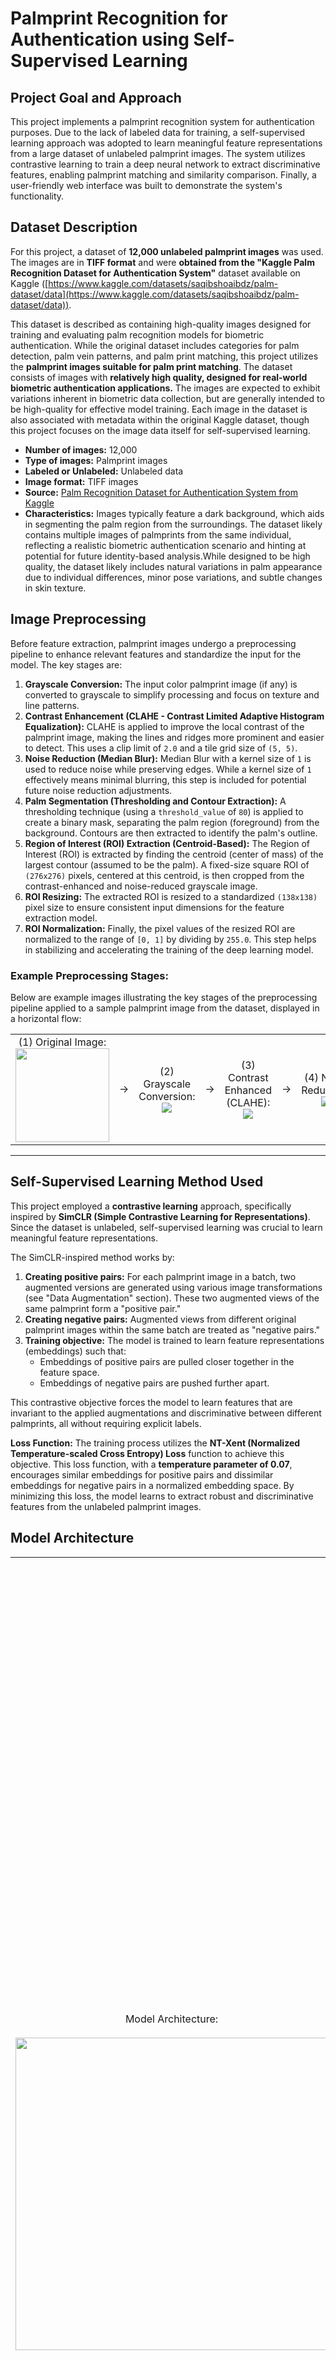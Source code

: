 # Palmprint Recognition for Authentication using Self-Supervised Learning

## Project Goal and Approach


This project implements a palmprint recognition system for authentication purposes. Due to the lack of labeled data for training, a self-supervised learning approach was adopted to learn meaningful feature representations from a large dataset of unlabeled palmprint images. The system utilizes contrastive learning to train a deep neural network to extract discriminative features, enabling palmprint matching and similarity comparison.  Finally, a user-friendly web interface was built to demonstrate the system's functionality.

## Dataset Description
For this project, a dataset of **12,000 unlabeled palmprint images** was used. The images are in **TIFF format** and were **obtained from the "Kaggle Palm Recognition Dataset for Authentication System"** dataset available on Kaggle ([https://www.kaggle.com/datasets/saqibshoaibdz/palm-dataset/data](https://www.kaggle.com/datasets/saqibshoaibdz/palm-dataset/data)).

This dataset is described as containing high-quality images designed for training and evaluating palm recognition models for biometric authentication.  While the original dataset includes categories for palm detection, palm vein patterns, and palm print matching, this project utilizes the **palmprint images suitable for palm print matching**. The dataset consists of images with **relatively high quality, designed for real-world biometric authentication applications.** The images are expected to exhibit variations inherent in biometric data collection, but are generally intended to be high-quality for effective model training. Each image in the dataset is also associated with metadata within the original Kaggle dataset, though this project focuses on the image data itself for self-supervised learning.

*   **Number of images:** 12,000
*   **Type of images:** Palmprint images
*   **Labeled or Unlabeled:** Unlabeled data
*   **Image format:** TIFF images
*   **Source:**  [Palm Recognition Dataset for Authentication System from Kaggle](https://www.kaggle.com/datasets/saqibshoaibdz/palm-dataset/data)
*   **Characteristics:** Images typically feature a dark background, which aids in segmenting the palm region from the surroundings. The dataset likely contains multiple images of palmprints from the same individual, reflecting a realistic biometric authentication scenario and hinting at potential for future identity-based analysis.While designed to be high quality, the dataset likely includes natural variations in palm appearance due to individual differences, minor pose variations, and subtle changes in skin texture.

## Image Preprocessing

Before feature extraction, palmprint images undergo a preprocessing pipeline to enhance relevant features and standardize the input for the model. The key stages are:

1.  **Grayscale Conversion:** The input color palmprint image (if any) is converted to grayscale to simplify processing and focus on texture and line patterns.
2.  **Contrast Enhancement (CLAHE - Contrast Limited Adaptive Histogram Equalization):**  CLAHE is applied to improve the local contrast of the palmprint image, making the lines and ridges more prominent and easier to detect. This uses a clip limit of `2.0` and a tile grid size of `(5, 5)`.
3.  **Noise Reduction (Median Blur):** Median Blur with a kernel size of `1` is used to reduce noise while preserving edges.  While a kernel size of `1` effectively means minimal blurring, this step is included for potential future noise reduction adjustments.
4.  **Palm Segmentation (Thresholding and Contour Extraction):**  A thresholding technique (using a `threshold_value` of `80`) is applied to create a binary mask, separating the palm region (foreground) from the background.  Contours are then extracted to identify the palm's outline.
5.  **Region of Interest (ROI) Extraction (Centroid-Based):**  The Region of Interest (ROI) is extracted by finding the centroid (center of mass) of the largest contour (assumed to be the palm). A fixed-size square ROI of `(276x276)` pixels, centered at this centroid, is then cropped from the contrast-enhanced and noise-reduced grayscale image.
6.  **ROI Resizing:** The extracted ROI is resized to a standardized `(138x138)` pixel size to ensure consistent input dimensions for the feature extraction model.
7.  **ROI Normalization:** Finally, the pixel values of the resized ROI are normalized to the range of `[0, 1]` by dividing by `255.0`. This step helps in stabilizing and accelerating the training of the deep learning model.

### **Example Preprocessing Stages:**

Below are example images illustrating the key stages of the preprocessing pipeline applied to a sample palmprint image from the dataset, displayed in a horizontal flow:

<table>
  <tr>
    <td align="center">
      (1) Original Image:<br>
      <img src="output/original_image.png" width="150"><br>
    </td>
    <td align="center"> → </td>  <!-- Arrow -->
    <td align="center">
      (2) Grayscale Conversion:<br>
      <img src="output/Grayscale%20Image_screenshot_27.01.2025.png"><br>
    </td>
    <td align="center"> → </td>  <!-- Arrow -->
    <td align="center">
      (3) Contrast Enhanced (CLAHE):<br>
      <img src="output/CLAHE%20Image_screenshot_27.01.2025.png"><br>
    </td>
    <td align="center"> → </td>  <!-- Arrow -->
    <td align="center">
      (4) Noise Reduction: <br>
      <img src="output/Blur%20Image_screenshot_27.01.2025.png"><br>
    </td>
    <td align="center"> → </td>  <!-- Arrow -->
    <td align="center">
      (5) Contour Extraction: <br>
      <img src="output/Contours_screenshot_27.01.2025.png"><br>
    </td>
    <td align="center"> → </td>  <!-- Arrow -->
    <td align="center">
      (6) (ROI) Extraction: <br>
      <img src="output/ROI_screenshot_27.01.2025.png"><br>
    </td>
    <td align="center"> → </td>  <!-- Arrow -->
    <td align="center">
      (7) ROI Resizing: <br>
      <img src="output/Resized%20ROI_screenshot_27.01.2025.png"><br>
    </td>
    <td align="center"> → </td>  <!-- Arrow -->
    <td align="center">
      (8) ROI Normalization: <br>
      <img src="output/Normalized%20ROI_screenshot_27.01.2025.png"><br>
    </td>
    <td align="center"> → </td>  <!-- Arrow -->
    <td align="center">
      (9) Final Preprocess Result: <br>
      <img src="output/Final%20Preprocess%20Image_screenshot_27.01.2025.png"><br>
    </td>
  </tr>
</table>


---
## Self-Supervised Learning Method Used

This project employed a **contrastive learning** approach, specifically inspired by **SimCLR (Simple Contrastive Learning for Representations)**.  Since the dataset is unlabeled, self-supervised learning was crucial to learn meaningful feature representations.

The SimCLR-inspired method works by:
1.  **Creating positive pairs:** For each palmprint image in a batch, two augmented versions are generated using various image transformations (see "Data Augmentation" section). These two augmented views of the same palmprint form a "positive pair."
2.  **Creating negative pairs:** Augmented views from different original palmprint images within the same batch are treated as "negative pairs."
3.  **Training objective:** The model is trained to learn feature representations (embeddings) such that:
    *   Embeddings of positive pairs are pulled closer together in the feature space.
    *   Embeddings of negative pairs are pushed further apart.

This contrastive objective forces the model to learn features that are invariant to the applied augmentations and discriminative between different palmprints, all without requiring explicit labels.

**Loss Function:** The training process utilizes the **NT-Xent (Normalized Temperature-scaled Cross Entropy) Loss** function to achieve this objective. This loss function, with a **temperature parameter of 0.07**, encourages similar embeddings for positive pairs and dissimilar embeddings for negative pairs in a normalized embedding space. By minimizing this loss, the model learns to extract robust and discriminative features from the unlabeled palmprint images.

## Model Architecture

<table>
  <tr>
    <td>
      <p align="center">
Model Architecture: <br/><br/>
        <a href="output/model/7.%20palmprint_encoder.onnx.svg">
          <img src="output/model/7.%20palmprint_encoder.onnx.svg" height="500">
        </a>
</p>
    </td>
    <td>
      <p>
The feature extraction model is based on a <strong>ResNet-18</strong> Convolutional Neural Network (CNN) architecture.  The <strong>encoder</strong> part of the model utilizes a <strong>ResNet-18 backbone</strong>, initialized with weights <strong>pre-trained on ImageNet</strong>.  The original classification head of the pre-trained ResNet-18 was removed, and a <strong>2-layer Multilayer Perceptron (MLP) projection head</strong> was added on top of the encoder's output features.
        <br><br>
Specifically, the projection head consists of two linear layers with a ReLU activation function in between. This projection head further processes the features extracted by the ResNet-18 encoder before outputting the final <strong>256-dimensional feature embeddings</strong>.
        <br><br>
This architecture was chosen to leverage the powerful feature extraction capabilities of the ResNet-18 architecture, which is pre-trained on a large image dataset (ImageNet). The projection head is used to learn effective representations suitable for the contrastive learning task, mapping the ResNet-18 features into a lower-dimensional embedding space optimized for similarity comparisons. The model is trained to output <strong>256-dimensional feature embeddings</strong> for each input palmprint image.
      </p>
    </td>
  </tr>
</table>


## Training Process

The self-supervised model was trained using PyTorch. The training process involved:

*   **Framework:** PyTorch
*   **Optimizer:** Adam optimizer with a learning rate of `1e-4` (0.0001)
*   **Loss Function:** NT-Xent (Normalized Temperature-scaled Cross Entropy) Loss with a temperature of `0.07`
*   **Training Epochs:** 100 epochs
*   **Batch Size:** 64
*   **Data Augmentations:** During training, the following data augmentations were applied to generate positive pairs:
    *   `RandomResizedCrop`
    *   `RandomRotation` (small angles)
    *   `ColorJitter` (grayscale - brightness and contrast adjustments)
    *   `GaussianBlur`
*   **Training Procedure:** The training loss was monitored, and the model weights were updated using backpropagation with the Adam optimizer to minimize the NT-Xent loss. The model learned to create embeddings where augmented views of the same palmprint are close together, and views of different palmprints are far apart in the embedding space.

## UI Functionality

*   **Framework used:** Streamlit
*   **Key features:** Image upload, display of uploaded image, display of top matching palmprints from database, similarity scores, indication of match/no match.

A simple and interactive web user interface was developed using **Streamlit** to demonstrate the palmprint recognition system. The UI provides the following functionalities:

*   **Image Upload:** Users can upload a palmprint image file (JPG, JPEG, PNG, TIFF).
*   **Uploaded Image Display:** The uploaded palmprint image is displayed on the UI.
*   **Matching Results Display:**  Upon uploading an image, the system compares it against a database of 11996 images pre-extracted palmprint features.
*   **Top Matching Palmprints:** The UI displays the top matches of 5 most similar palmprint images from the database, along with their cosine similarity scores.
*   **Match Indication:** The UI indicates whether a "match" is found based on a predefined similarity threshold value of 80%.

The UI allows users to easily test the palmprint recognition system by uploading their own palmprint images and observing the matching results in real-time.

![palmprint-demo.gif](output/palmprint-demo.gif)

_The demo showcases the palmprint recognition system's ability to identify palmprints from the same individual.  By using one of the original palmprint images (that was excluded from the training dataset), the model successfully located the other corresponding palmprint images in the database (from the same person) with similarity scores consistently around 90%._

## How to Run the Code

To run this project, navigate to the project directory, follow these steps:

1.  **Install Libraries:** 
    ```bash
    pip install -r requirements.txt
    ```
2. **Run the Streamlit UI:**

    ```bash
    streamlit run app.py
    ```

3. **Access the UI:**  Open your web browser and go to the address provided by Streamlit (usually `http://localhost:8501`).

## Key Libraries Used

*   **PyTorch:** Deep learning framework for model building and training.
*   **torchvision:** PyTorch's library for computer vision tasks, including pre-trained models and image transformations.
*   **OpenCV (cv2):**  Image processing library for preprocessing steps.
*   **NumPy:** Numerical computing library for array operations and data handling.
*   **Streamlit:** Python framework for building interactive web UIs.
*   **scikit-learn (sklearn):** Machine learning library, used for cosine similarity calculation.
*   **PIL (Pillow):** Python Imaging Library for image handling (used via Streamlit).

---
```text
@article{wang2024ai,
  author = {Wang, C. and Wu, X. and Liu, J.},
  title = {A Review on Recent Advances in AI-Driven Image Processing},
  journal = {Applied Sciences},
  volume = {14},
  number = {1},
  pages = {153},
  year = {2024},
  doi = {10.3390/app14010153},
  url = {https://www.mdpi.com/2076-3417/14/1/153}
}
```

_Lucy Tran_
_2025-02-06_